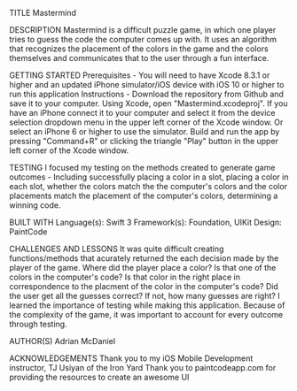 TITLE
Mastermind

DESCRIPTION
Mastermind is a difficult puzzle game, in which one player tries to guess the code the computer comes up with. It uses an algorithm that recognizes the placement of the colors in the game and the colors themselves and communicates that to the user through a fun interface.


GETTING STARTED
Prerequisites - You will need to have Xcode 8.3.1 or higher and an updated iPhone simulator/iOS device with iOS 10 or higher to run this application
Instructions - Download the repository from Github and save it to your computer.  Using Xcode, open "Mastermind.xcodeproj".  If you have an iPhone connect it to your computer and select it from the device selection dropdown menu in the upper left corner of the Xcode window. Or select an iPhone 6 or higher to use the simulator.  Build and run the app by pressing "Command+R" or clicking the triangle "Play" button in the upper left corner of the Xcode window. 


TESTING
I focused my testing on the methods created to generate game outcomes - Including successfully placing a color in a slot, placing a color in each slot, whether the colors match the the computer's colors and the color placements match the placement of the computer's colors, determining a winning code.

BUILT WITH
Language(s): Swift 3
Framework(s): Foundation, UIKit
Design: PaintCode

CHALLENGES AND LESSONS
It was quite difficult creating functions/methods that acurately returned the each decision made by the player of the game.  Where did the player place a color? Is that one of the colors in the computer's code? Is that color in the right place in correspondence to the placment of the color in the computer's code?  Did the user get all the guesses correct?  If not, how many guesses are right? 
I learned the importance of testing while making this application.  Because of the complexity of the game, it was important to account for every outcome through testing.

AUTHOR(S)
Adrian McDaniel



ACKNOWLEDGEMENTS
Thank you to my iOS Mobile Development instructor, TJ Usiyan of the Iron Yard
Thank you to paintcodeapp.com for providing the resources to create an awesome UI
